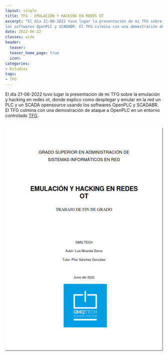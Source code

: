 ```yaml
---
layout: single
title: TFG - EMULACIÓN Y HACKING EN REDES OT
excerpt: "El día 21-06-2022 tuvo lugar la presentación de mi TFG sobre la emulación y hacking en redes ot, donde explico como desplegar y emular en la red un PLC y un SCADA opensource usando
los softwares OpenPLC y SCADABR. El TFG culmina con una demostración de ataque a OpenPLC en un entorno controlado"
date: 2022-06-22
classes: wide
header:
  teaser:
  teaser_home_page: true
  icon:
categories:
- Estudios
tags:
- TFG
---
```


El día 21-06-2022 tuvo lugar la presentación de mi TFG sobre la emulación y hacking en redes ot, donde explico como desplegar y emular en la red un PLC y un SCADA opensource usando
los softwares OpenPLC y SCADABR. El TFG culmina con una demostración de ataque a OpenPLC en un entorno controlado <a href="../../assets/archivos/TFG_Final.pdf" target="_blank">TFG</a>.
<br>
<br>
<p style="text-align:center;"><img src="../assets/images/Portada_TFG.png"></p> 
